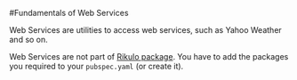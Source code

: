 #Fundamentals of Web Services

Web Services are utilities to access web services, such as Yahoo Weather and so on.

Web Services are not part of [Rikulo package](http://pub.dartlang.org/packages/rikulo). You have to add the packages you required to your `pubspec.yaml` (or create it).